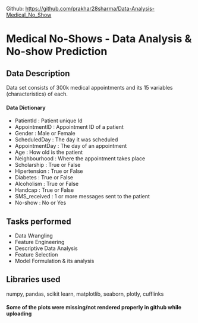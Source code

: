 Github: https://github.com/prakhar28sharma/Data-Analysis-Medical_No_Show

# Medical No-Shows - Data Analysis & No-show Prediction

## Data Description

Data set consists of 300k medical appointments and its 15 variables (characteristics) of each.

#### Data Dictionary

* PatientId : Patient unique Id
* AppointmentID : Appointment ID of a patient
* Gender : Male or Female
* ScheduledDay : The day it was scheduled
* AppointmentDay : The day of an appointment
* Age : How old is the patient
* Neighbourhood : Where the appointment takes place
* Scholarship : True or False
* Hipertension : True or False
* Diabetes : True or False
* Alcoholism : True or False
* Handcap : True or False
* SMS_received : 1 or more messages sent to the patient
* No-show : No or Yes

## Tasks performed
* Data Wrangling
* Feature Engineering
* Descriptive Data Analysis
* Feature Selection
* Model Formulation & its analysis

## Libraries used
numpy, pandas, scikit learn, matplotlib, seaborn, plotly, cufflinks

#### Some of the plots were missing/not rendered properly in github while uploading
